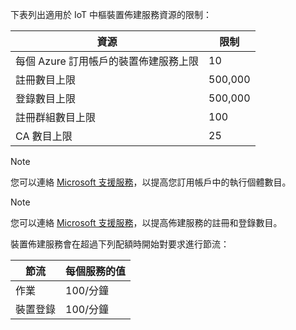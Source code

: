 下表列出適用於 IoT 中樞裝置佈建服務資源的限制：

| 資源 | 限制 |
| --- | --- |
| 每個 Azure 訂用帳戶的裝置佈建服務上限 | 10 |
| 註冊數目上限 | 500,000 |
| 登錄數目上限 | 500,000 |
| 註冊群組數目上限 | 100 |
| CA 數目上限 | 25 |

> [!NOTE]
> 您可以連絡 [Microsoft 支援服務](https://azure.microsoft.com/support/options/)，以提高您訂用帳戶中的執行個體數目。

> [!NOTE]
> 您可以連絡 [Microsoft 支援服務](https://azure.microsoft.com/support/options/)，以提高佈建服務的註冊和登錄數目。

裝置佈建服務會在超過下列配額時開始對要求進行節流：

| 節流 | 每個服務的值 |
| --- | --- |
| 作業 | 100/分鐘 |
| 裝置登錄 | 100/分鐘 |
